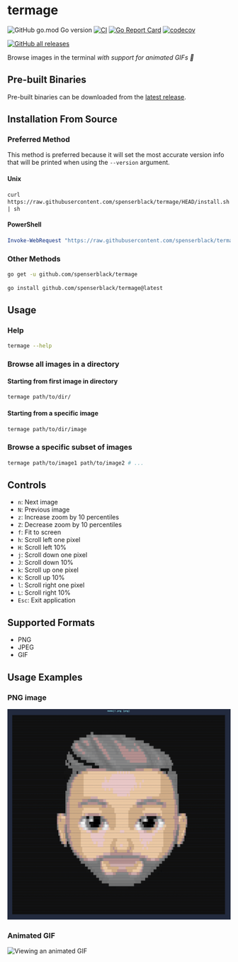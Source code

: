 # termage

![GitHub go.mod Go version](https://img.shields.io/github/go-mod/go-version/spenserblack/termage)
[![CI](https://github.com/spenserblack/termage/actions/workflows/ci.yml/badge.svg)](https://github.com/spenserblack/termage/actions/workflows/ci.yml)
[![Go Report Card](https://goreportcard.com/badge/github.com/spenserblack/termage)](https://goreportcard.com/report/github.com/spenserblack/termage)
[![codecov](https://codecov.io/gh/spenserblack/termage/branch/master/graph/badge.svg)](https://codecov.io/gh/spenserblack/termage)

[![GitHub all releases](https://img.shields.io/github/downloads/spenserblack/termage/total)][latest-release]

Browse images in the terminal _with support for animated GIFs :tada:_

## Pre-built Binaries

Pre-built binaries can be downloaded from the [latest release][latest-release].

## Installation From Source

### Preferred Method

This method is preferred because it will set the most accurate version info that will be printed
when using the `--version` argument.

#### Unix

```shell
curl https://raw.githubusercontent.com/spenserblack/termage/HEAD/install.sh | sh
```

#### PowerShell

```powershell
Invoke-WebRequest "https://raw.githubusercontent.com/spenserblack/termage/HEAD/install.ps1" | Invoke-Expression
```

### Other Methods

```sh
go get -u github.com/spenserblack/termage
```

```sh
go install github.com/spenserblack/termage@latest
```

## Usage

### Help

```sh
termage --help
```

### Browse all images in a directory

#### Starting from first image in directory

```sh
termage path/to/dir/
```

#### Starting from a specific image

```sh
termage path/to/dir/image
```

### Browse a specific subset of images

```sh
termage path/to/image1 path/to/image2 # ...
```

## Controls

- `n`: Next image
- `N`: Previous image
- `z`: Increase zoom by 10 percentiles
- `Z`: Decrease zoom by 10 percentiles
- `f`: Fit to screen
- `h`: Scroll left one pixel
- `H`: Scroll left 10%
- `j`: Scroll down one pixel
- `J`: Scroll down 10%
- `k`: Scroll up one pixel
- `K`: Scroll up 10%
- `l`: Scroll right one pixel
- `L`: Scroll right 10%
- `Esc`: Exit application

## Supported Formats

- PNG
- JPEG
- GIF

[latest-release]: https://github.com/spenserblack/termage/releases/latest

## Usage Examples

### PNG image

![Viewing a PNG image](./_resources/png_image.png "PNG image")

### Animated GIF

![Viewing an animated GIF](./_resources/animated.gif "Animated GIF")
